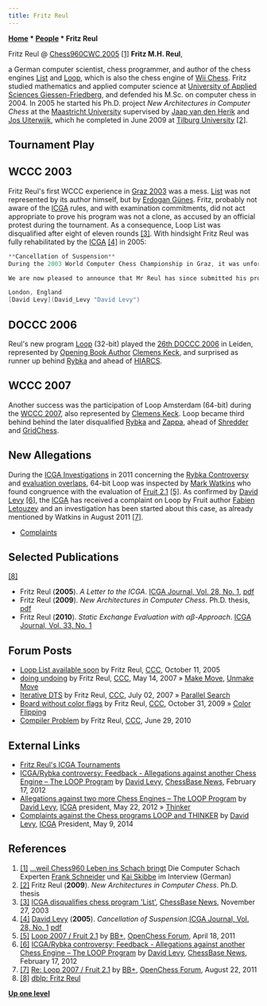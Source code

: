 ```yaml
---
title: Fritz Reul
---
```

**[Home](Home "Home") * [People](People "People") * Fritz Reul**

[](http://www.chesstigers.de/ccm9_index_news.php?id=760&rubrik=6&lang=0&kat=6) Fritz Reul @ [Chess960CWC 2005](Chess960CWC_2005 "Chess960CWC 2005") <a id="cite-note-1" href="#cite-ref-1">[1]</a>
**Fritz M.H. Reul**,

a German computer scientist, chess programmer, and author of the chess engines [List](</List_(Program)> "List (Program)") and [Loop](</Loop_(Program)> "Loop (Program)"), which is also the chess engine of [Wii Chess](Wii_Chess "Wii Chess"). Fritz studied mathematics and applied computer science at [University of Applied Sciences Giessen-Friedberg](https://en.wikipedia.org/wiki/University_of_Applied_Sciences_Giessen-Friedberg), and defended his M.Sc. on computer chess in 2004. In 2005 he started his Ph.D. project *New Architectures in Computer Chess* at the [Maastricht University](Maastricht_University "Maastricht University") supervised by [Jaap van den Herik](Jaap_van_den_Herik "Jaap van den Herik") and [Jos Uiterwijk](Jos_Uiterwijk "Jos Uiterwijk"), which he completed in June 2009 at [Tilburg University](Tilburg_University "Tilburg University") <a id="cite-note-2" href="#cite-ref-2">[2]</a>.

## Tournament Play

## WCCC 2003

Fritz Reul's first WCCC experience in [Graz 2003](WCCC_2003 "WCCC 2003") was a mess. [List](</List_(Program)> "List (Program)") was not represented by its author himself, but by [Erdogan Günes](Erdogan_G%C3%BCnes "Erdogan Günes"). Fritz, probably not aware of the [ICGA](ICGA "ICGA") rules, and with examination commitments, did not act appropriate to prove his program was not a clone, as accused by an official protest during the tournament. As a consequence, Loop List was disqualified after eight of eleven rounds <a id="cite-note-3" href="#cite-ref-3">[3]</a>. With hindsight Fritz Reul was fully rehabilitated by the [ICGA](ICGA "ICGA") <a id="cite-note-4" href="#cite-ref-4">[4]</a> in 2005:

```C++
**Cancellation of Suspension**
During the 2003 World Computer Chess Championship in Graz, it was unfortunately necessary for the ICGA to disqualify one of the participants, Fritz Reul, and to impose a suspension on him from taking part in ICGA events. This was because Mr. Reul did not respond positively to a request by the tournament committee to submit his program code for inspection, as required by the ICGA tournament rules.

```

```C++
We are now pleased to announce that Mr Reul has since submitted his program code to the scrutiny of an expert approved by the ICGA tournament committee and that this expert has declared Mr. Reul’s code to be completely above board, with no sign of any copying of code from other known programs. Furthermore Mr. Reul has submitted to the ICGA an apology for what happened in 2003 (see above). The ICGA tournament committee has therefore decided unanimously to lift the suspension on Mr. Reul with immediate effect and to welcome him back for participation in future ICGA events.

```

```C++
London, England
[David Levy](David_Levy "David Levy") 

```

## DOCCC 2006

Reul's new program [Loop](</Loop_(Program)> "Loop (Program)") (32-bit) played the [26th DOCCC 2006](DOCCC_2006 "DOCCC 2006") in Leiden, represented by [Opening Book Author](Category:Opening_Book_Author "Category:Opening Book Author") [Clemens Keck](index.php?title=Clemens_Keck&action=edit&redlink=1 "Clemens Keck (page does not exist)"), and surprised as runner up behind [Rybka](Rybka "Rybka") and ahead of [HIARCS](HIARCS "HIARCS").

## WCCC 2007

Another success was the participation of Loop Amsterdam (64-bit) during the [WCCC 2007](WCCC_2007 "WCCC 2007"), also represented by [Clemens Keck](index.php?title=Clemens_Keck&action=edit&redlink=1 "Clemens Keck (page does not exist)"). Loop became third behind behind the later disqualified [Rybka](Rybka "Rybka") and [Zappa](Zappa "Zappa"), ahead of [Shredder](Shredder "Shredder") and [GridChess](GridChess "GridChess").

## New Allegations

During the [ICGA Investigations](ICGA_Investigations "ICGA Investigations") in 2011 concerning the [Rybka Controversy](Rybka_Controversy "Rybka Controversy") and [evaluation overlaps](Evaluation_Overlap "Evaluation Overlap"), 64-bit Loop was inspected by [Mark Watkins](Mark_Watkins "Mark Watkins") who found congruence with the evaluation of [Fruit 2.1](Fruit "Fruit") <a id="cite-note-5" href="#cite-ref-5">[5]</a>. As confirmed by [David Levy](David_Levy "David Levy") <a id="cite-note-6" href="#cite-ref-6">[6]</a>, the [ICGA](ICGA "ICGA") has received a complaint on Loop by Fruit author [Fabien Letouzey](Fabien_Letouzey "Fabien Letouzey") and an investigation has been started about this case, as already mentioned by Watkins in August 2011 <a id="cite-note-7" href="#cite-ref-7">[7]</a>.

- [Complaints](</Loop_(Program)#Complaints> "Loop (Program)")

## Selected Publications

<a id="cite-note-8" href="#cite-ref-8">[8]</a>

- Fritz Reul (**2005**). *A Letter to the ICGA*. [ICGA Journal, Vol. 28, No. 1](ICGA_Journal#28_1 "ICGA Journal"), [pdf](http://ilk.uvt.nl/icga/journal/pdf/toc28-1.pdf)
- Fritz Reul (**2009**). *New Architectures in Computer Chess*. Ph.D. thesis, [pdf](https://pure.uvt.nl/ws/portalfiles/portal/1098572/Proefschrift_Fritz_Reul_170609.pdf)
- Fritz Reul (**2010**). *Static Exchange Evaluation with αβ-Approach*. [ICGA Journal, Vol. 33, No. 1](ICGA_Journal#33_1 "ICGA Journal")

## Forum Posts

- [Loop List available soon](https://www.stmintz.com/ccc/index.php?id=455003) by Fritz Reul, [CCC](CCC "CCC"), October 11, 2005
- [doing undoing](http://www.talkchess.com/forum/viewtopic.php?t=13764) by Fritz Reul, [CCC](CCC "CCC"), May 14, 2007 » [Make Move](Make_Move "Make Move"), [Unmake Move](Unmake_Move "Unmake Move")
- [Iterative DTS](http://www.talkchess.com/forum/viewtopic.php?t=14832) by Fritz Reul, [CCC](CCC "CCC"), July 02, 2007 » [Parallel Search](Parallel_Search "Parallel Search")
- [Board without color flags](http://www.talkchess.com/forum/viewtopic.php?t=30423) by Fritz Reul, [CCC](CCC "CCC"), October 31, 2009 » [Color Flipping](Color_Flipping "Color Flipping")
- [Compiler Problem](http://www.talkchess.com/forum/viewtopic.php?t=35206) by Fritz Reul, [CCC](CCC "CCC"), June 29, 2010

## External Links

- [Fritz Reul's ICGA Tournaments](https://www.game-ai-forum.org/icga-tournaments/person.php?id=134)
- [ICGA/Rybka controversy: Feedback - Allegations against another Chess Engine – The LOOP Program](https://en.chessbase.com/post/icga-rybka-controversy-feedback) by [David Levy](David_Levy "David Levy"), [ChessBase News](ChessBase "ChessBase"), February 17, 2012
- [Allegations against two more Chess Engines – The LOOP Program](https://icga.org/?p=354) by [David Levy](David_Levy "David Levy"), [ICGA](ICGA "ICGA") president, May 22, 2012 » [Thinker](Thinker "Thinker")
- [Complaints against the Chess programs LOOP and THINKER](https://icga.org/?p=919) by [David Levy](David_Levy "David Levy"), [ICGA](ICGA "ICGA") President, May 9, 2014

## References

1. <a id="cite-ref-1" href="#cite-note-1">[1]</a> [...weil Chess960 Leben ins Schach bringt](http://www.chesstigers.de/ccm9_index_news.php?id=760&rubrik=6&lang=0&kat=6) Die Computer Schach Experten [Frank Schneider](Frank_Schneider "Frank Schneider") und [Kai Skibbe](Kai_Skibbe "Kai Skibbe") im Interview (German)
1. <a id="cite-ref-2" href="#cite-note-2">[2]</a> Fritz Reul (**2009**). *New Architectures in Computer Chess*. Ph.D. thesis
1. <a id="cite-ref-3" href="#cite-note-3">[3]</a> [ICGA disqualifies chess program 'List'](http://www.chessbase.com/Home/TabId/211/PostId/4001330/icga-disqualifies-chess-program-list-.aspx), [ChessBase News](ChessBase "ChessBase"), November 27, 2003
1. <a id="cite-ref-4" href="#cite-note-4">[4]</a> [David Levy](David_Levy "David Levy") (**2005**). *Cancellation of Suspension*.[ICGA Journal, Vol. 28, No. 1](ICGA_Journal#28_1 "ICGA Journal") [pdf](http://ilk.uvt.nl/icga/journal/pdf/toc28-1.pdf)
1. <a id="cite-ref-5" href="#cite-note-5">[5]</a> [Loop 2007 / Fruit 2.1](http://www.open-chess.org/viewtopic.php?f=5&t=1353) by [BB+](Mark_Watkins "Mark Watkins"), [OpenChess Forum](Computer_Chess_Forums "Computer Chess Forums"), April 18, 2011
1. <a id="cite-ref-6" href="#cite-note-6">[6]</a>  [ICGA/Rybka controversy: Feedback - Allegations against another Chess Engine – The LOOP Program](http://www.chessbase.com/newsdetail.asp?newsid=7926) by [David Levy](David_Levy "David Levy"), [ChessBase News](ChessBase "ChessBase"), February 17, 2012
1. <a id="cite-ref-7" href="#cite-note-7">[7]</a> [Re: Loop 2007 / Fruit 2.1](http://www.open-chess.org/viewtopic.php?f=5&t=1353#p13794) by [BB+](Mark_Watkins "Mark Watkins"), [OpenChess Forum](Computer_Chess_Forums "Computer Chess Forums"), August 22, 2011
1. <a id="cite-ref-8" href="#cite-note-8">[8]</a> [dblp: Fritz Reul](http://dblp.org/pers/hd/r/Reul:Fritz)

**[Up one level](People "People")**

